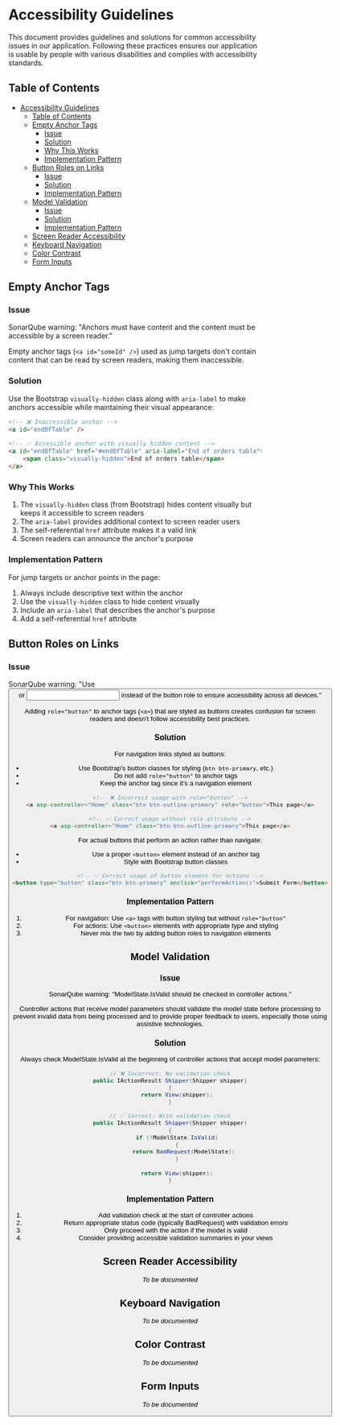 # Accessibility Guidelines

This document provides guidelines and solutions for common accessibility issues in our application. Following these practices ensures our application is usable by people with various disabilities and complies with accessibility standards.

## Table of Contents

- [Accessibility Guidelines](#accessibility-guidelines)
  - [Table of Contents](#table-of-contents)
  - [Empty Anchor Tags](#empty-anchor-tags)
    - [Issue](#issue)
    - [Solution](#solution)
    - [Why This Works](#why-this-works)
    - [Implementation Pattern](#implementation-pattern)
  - [Button Roles on Links](#button-roles-on-links)
    - [Issue](#issue-1)
    - [Solution](#solution-1)
    - [Implementation Pattern](#implementation-pattern-1)
  - [Model Validation](#model-validation)
    - [Issue](#issue-2)
    - [Solution](#solution-2)
    - [Implementation Pattern](#implementation-pattern-2)
  - [Screen Reader Accessibility](#screen-reader-accessibility)
  - [Keyboard Navigation](#keyboard-navigation)
  - [Color Contrast](#color-contrast)
  - [Form Inputs](#form-inputs)

## Empty Anchor Tags

### Issue

SonarQube warning: "Anchors must have content and the content must be accessible by a screen reader."

Empty anchor tags (`<a id="someId" />`) used as jump targets don't contain content that can be read by screen readers, making them inaccessible.

### Solution

Use the Bootstrap `visually-hidden` class along with `aria-label` to make anchors accessible while maintaining their visual appearance:

```html
<!-- ❌ Inaccessible anchor -->
<a id="endOfTable" />

<!-- ✅ Accessible anchor with visually hidden content -->
<a id="endOfTable" href="#endOfTable" aria-label="End of orders table">
    <span class="visually-hidden">End of orders table</span>
</a>
```

### Why This Works

1. The `visually-hidden` class (from Bootstrap) hides content visually but keeps it accessible to screen readers
2. The `aria-label` provides additional context to screen reader users
3. The self-referential `href` attribute makes it a valid link
4. Screen readers can announce the anchor's purpose

### Implementation Pattern

For jump targets or anchor points in the page:

1. Always include descriptive text within the anchor
2. Use the `visually-hidden` class to hide content visually
3. Include an `aria-label` that describes the anchor's purpose
4. Add a self-referential `href` attribute

## Button Roles on Links

### Issue

SonarQube warning: "Use <button> or <input> instead of the button role to ensure accessibility across all devices."

Adding `role="button"` to anchor tags (`<a>`) that are styled as buttons creates confusion for screen readers and doesn't follow accessibility best practices.

### Solution

For navigation links styled as buttons:
- Use Bootstrap's button classes for styling (`btn btn-primary`, etc.)
- Do not add `role="button"` to anchor tags
- Keep the anchor tag since it's a navigation element

```html
<!-- ❌ Incorrect usage with role="button" -->
<a asp-controller="Home" class="btn btn-outline-primary" role="button">This page</a>

<!-- ✅ Correct usage without role attribute -->
<a asp-controller="Home" class="btn btn-outline-primary">This page</a>
```

For actual buttons that perform an action rather than navigate:
- Use a proper `<button>` element instead of an anchor tag
- Style with Bootstrap button classes

```html
<!-- ✅ Correct usage of button element for actions -->
<button type="button" class="btn btn-primary" onclick="performAction()">Submit Form</button>
```

### Implementation Pattern

1. For navigation: Use `<a>` tags with button styling but without `role="button"`
2. For actions: Use `<button>` elements with appropriate type and styling
3. Never mix the two by adding button roles to navigation elements

## Model Validation

### Issue

SonarQube warning: "ModelState.IsValid should be checked in controller actions."

Controller actions that receive model parameters should validate the model state before processing to prevent invalid data from being processed and to provide proper feedback to users, especially those using assistive technologies.

### Solution

Always check ModelState.IsValid at the beginning of controller actions that accept model parameters:

```csharp
// ❌ Incorrect: No validation check
public IActionResult Shipper(Shipper shipper)
{
    return View(shipper);
}

// ✅ Correct: With validation check
public IActionResult Shipper(Shipper shipper)
{
    if (!ModelState.IsValid)
    {
        return BadRequest(ModelState);
    }
    
    return View(shipper);
}
```

### Implementation Pattern

1. Add validation check at the start of controller actions
2. Return appropriate status code (typically BadRequest) with validation errors
3. Only proceed with the action if the model is valid
4. Consider providing accessible validation summaries in your views

## Screen Reader Accessibility

*To be documented*

## Keyboard Navigation

*To be documented*

## Color Contrast

*To be documented*

## Form Inputs

*To be documented*